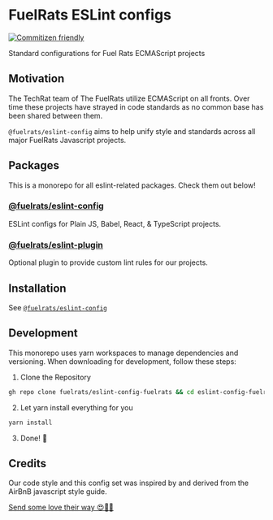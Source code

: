 # FuelRats ESLint configs

[![Commitizen friendly](https://img.shields.io/badge/commitizen-friendly-brightgreen.svg)](http://commitizen.github.io/cz-cli/)


Standard configurations for Fuel Rats ECMAScript projects

## Motivation

The TechRat team of The FuelRats utilize ECMAScript on all fronts. Over time these projects have strayed in code standards as no common base has been shared between them.

`@fuelrats/eslint-config` aims to help unify style and standards across all major FuelRats Javascript projects.

## Packages

This is a monorepo for all eslint-related packages. Check them out below!

### [@fuelrats/eslint-config][eslint-config-fuelrats]

ESLint configs for Plain JS, Babel, React, & TypeScript projects.

### [@fuelrats/eslint-plugin][eslint-plugin-fuelrats]

Optional plugin to provide custom lint rules for our projects.

## Installation

See [`@fuelrats/eslint-config`][eslint-config-fuelrats]

## Development

This monorepo uses yarn workspaces to manage dependencies and versioning. When downloading for development, follow these steps:

1. Clone the Repository

```bash
gh repo clone fuelrats/eslint-config-fuelrats && cd eslint-config-fuelrats
```

2. Let yarn install everything for you

```bash
yarn install
```

3. Done! 🎉

## Credits

Our code style and this config set was inspired by and derived from the AirBnB javascript style guide.

[Send some love their way 😍🎉🎊][airbnb]

[airbnb]: https://github.com/airbnb/javascript
[babel-eslint-parser]: https://www.npmjs.com/package/@babel/eslint-parser
[eslint-config-fuelrats]: packages/eslint-config
[eslint-plugin-fuelrats]: packages/eslint-plugin
